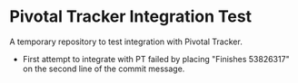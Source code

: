 Pivotal Tracker Integration Test
================================

A temporary repository to test integration with Pivotal Tracker.

- First attempt to integrate with PT failed by placing "Finishes 53826317" on the second line of the commit message.

